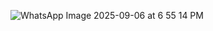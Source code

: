 ![WhatsApp Image 2025-09-06 at 6 55 14 PM](https://github.com/user-attachments/assets/25cba7e7-b2c4-4dae-ab80-cd1868d88610)
